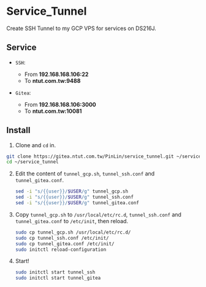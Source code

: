 # Service_Tunnel

Create SSH Tunnel to my GCP VPS for services on DS216J.

## Service

+ `SSH`: 

  + From **192.168.168.106:22**
  + To **ntut.com.tw:9488**

+ `Gitea`:

  + From **192.168.168.106:3000**
  + To **ntut.com.tw:10081**

## Install

1. Clone and `cd` in.
  ```sh
  git clone https://gitea.ntut.com.tw/PinLin/service_tunnel.git ~/service_tunnel
  cd ~/service_tunnel
  ```

2. Edit the content of `tunnel_gcp.sh`, `tunnel_ssh.conf` and `tunnel_gitea.conf`.
   ```sh
   sed -i "s/{{user}}/$USER/g" tunnel_gcp.sh
   sed -i "s/{{user}}/$USER/g" tunnel_ssh.conf
   sed -i "s/{{user}}/$USER/g" tunnel_gitea.conf
   ```

3. Copy `tunnel_gcp.sh` to `/usr/local/etc/rc.d`, `tunnel_ssh.conf` and `tunnel_gitea.conf` to `/etc/init`, then reload.
   ```sh
   sudo cp tunnel_gcp.sh /usr/local/etc/rc.d/
   sudo cp tunnel_ssh.conf /etc/init/
   sudo cp tunnel_gitea.conf /etc/init/
   sudo initctl reload-configuration
   ```

4. Start!
   ```sh
   sudo initctl start tunnel_ssh
   sudo initctl start tunnel_gitea
   ```
